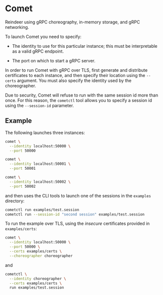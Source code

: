 
# Comet

Reindeer using gRPC choreography, in-memory storage, and gRPC networking.

To launch Comet you need to specify:

- The identity to use for this particular instance; this must be interpretable as a valid gRPC endpoint.

- The port on which to start a gRPC server.

In order to run Comet with gRPC over TLS, first generate and distribute certificates to each instance, and then specify their location using the `--certs` argument. You must also specify the identity used by the choreographer.

Due to security, Comet will refuse to run with the same session id more than once. For this reason, the `cometctl` tool allows you to specify a session id using the `--session-id` parameter.

## Example

The following launches three instances:

```sh
comet \
  --identity localhost:50000 \
  --port 50000

comet \
  --identity localhost:50001 \
  --port 50001

comet \
  --identity localhost:50002 \
  --port 50002
```

and then uses the CLI tools to launch one of the sessions in the `examples` directory:

```sh
cometctl run examples/test.session
cometctl run --session-id "second session" examples/test.session
```

To run the example over TLS, using the _insecure_ certificates provided in `examples/certs`:

```sh
comet \
  --identity localhost:50000 \
  --port 50000 \
  --certs examples/certs \
  --choreographer choreographer
```

and

```sh
cometctl \
  --identity choreographer \
  --certs examples/certs \
  run examples/test.session
```
